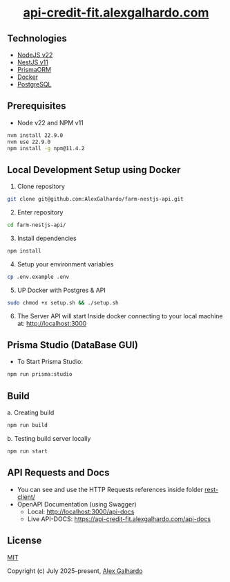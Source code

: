 <h1 align="center"><a href="https://api-credit-fit.alexgalhardo.com" target="_blank">api-credit-fit.alexgalhardo.com</a></h1>

## Technologies

- [NodeJS v22](https://nodejs.org/en)
- [NestJS v11](https://nestjs.com/)
- [PrismaORM](https://www.prisma.io/)
- [Docker](https://docs.docker.com/)
- [PostgreSQL](https://www.postgresql.org/)

## Prerequisites

- Node v22 and NPM v11

```bash
nvm install 22.9.0
nvm use 22.9.0
npm install -g npm@11.4.2
```

## Local Development Setup using Docker

1. Clone repository

```bash
git clone git@github.com:AlexGalhardo/farm-nestjs-api.git
```

2. Enter repository

```bash
cd farm-nestjs-api/
```

3. Install dependencies

```bash
npm install
```

4. Setup your environment variables

```bash
cp .env.example .env
```

5. UP Docker with Postgres & API

```bash
sudo chmod +x setup.sh && ./setup.sh
```

6. The Server API will start Inside docker connecting to your local machine at: <http://localhost:3000>

## Prisma Studio (DataBase GUI)

- To Start Prisma Studio:

```bash
npm run prisma:studio
```

## Build

a. Creating build

```bash
npm run build
```

b. Testing build server locally

```bash
npm run start
```

## API Requests and Docs

- You can see and use the HTTP Requests references inside folder [rest-client/](rest-client/)
- OpenAPI Documentation (using Swagger)
  - Local: <http://localhost:3000/api-docs>
  - Live API-DOCS: <https://api-credit-fit.alexgalhardo.com/api-docs>

## License

[MIT](http://opensource.org/licenses/MIT)

Copyright (c) July 2025-present, [Alex Galhardo](https://github.com/AlexGalhardo)
